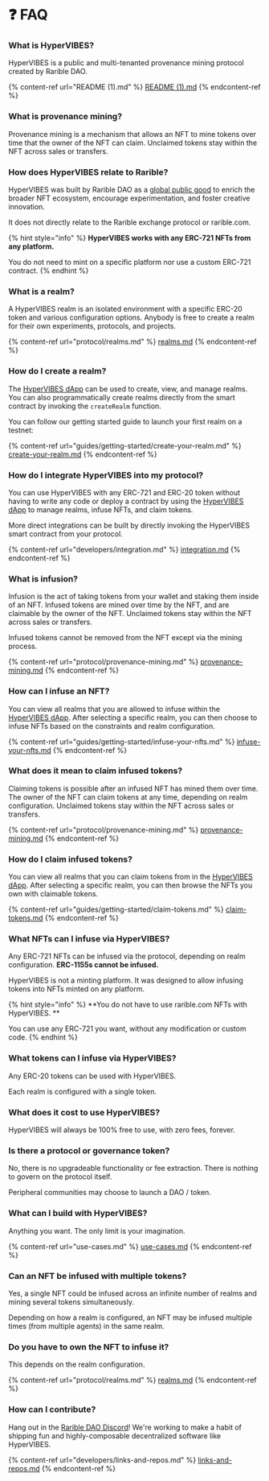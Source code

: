 # ❓ FAQ

### What is HyperVIBES?

HyperVIBES is a public and multi-tenanted provenance mining protocol created by Rarible DAO.

{% content-ref url="README (1).md" %}
[README (1).md](<README (1).md>)
{% endcontent-ref %}

### What is provenance mining?

Provenance mining is a mechanism that allows an NFT to mine tokens over time that the owner of the NFT can claim. Unclaimed tokens stay within the NFT across sales or transfers.

### How does HyperVIBES relate to Rarible?

HyperVIBES was built by Rarible DAO as a [global public good](https://newsletter.banklesshq.com/p/global-public-goods-and-the-protocol) to enrich the broader NFT ecosystem, encourage experimentation, and foster creative innovation.

It does not directly relate to the Rarible exchange protocol or rarible.com.

{% hint style="info" %}
**HyperVIBES works with any ERC-721 NFTs from any platform.**

You do not need to mint on a specific platform nor use a custom ERC-721 contract.
{% endhint %}

### What is a realm?

A HyperVIBES realm is an isolated environment with a specific ERC-20 token and various configuration options. Anybody is free to create a realm for their own experiments, protocols, and projects.

{% content-ref url="protocol/realms.md" %}
[realms.md](protocol/realms.md)
{% endcontent-ref %}

### How do I create a realm?

The [HyperVIBES dApp](https://app.hypervibes.xyz) can be used to create, view, and manage realms. You can also programmatically create realms directly from the smart contract by invoking the `createRealm` function.

You can follow our getting started guide to launch your first realm on a testnet:

{% content-ref url="guides/getting-started/create-your-realm.md" %}
[create-your-realm.md](guides/getting-started/create-your-realm.md)
{% endcontent-ref %}

### How do I integrate HyperVIBES into my protocol?

You can use HyperVIBES with any ERC-721 and ERC-20 token without having to write any code or deploy a contract by using the [HyperVIBES dApp](https://app.hypervibes.xyz) to manage realms, infuse NFTs, and claim tokens.

More direct integrations can be built by directly invoking the HyperVIBES smart contract from your protocol.

{% content-ref url="developers/integration.md" %}
[integration.md](developers/integration.md)
{% endcontent-ref %}

### What is infusion?

Infusion is the act of taking tokens from your wallet and staking them inside of an NFT. Infused tokens are mined over time by the NFT, and are claimable by the owner of the NFT. Unclaimed tokens stay within the NFT across sales or transfers.

Infused tokens cannot be removed from the NFT except via the mining process.

{% content-ref url="protocol/provenance-mining.md" %}
[provenance-mining.md](protocol/provenance-mining.md)
{% endcontent-ref %}

### How can I infuse an NFT?

You can view all realms that you are allowed to infuse within the [HyperVIBES dApp](https://app.hypervibes.xyz). After selecting a specific realm, you can then choose to infuse NFTs based on the constraints and realm configuration.

{% content-ref url="guides/getting-started/infuse-your-nfts.md" %}
[infuse-your-nfts.md](guides/getting-started/infuse-your-nfts.md)
{% endcontent-ref %}

### What does it mean to claim infused tokens?

Claiming tokens is possible after an infused NFT has mined them over time. The owner of the NFT can claim tokens at any time, depending on realm configuration. Unclaimed tokens stay within the NFT across sales or transfers.

{% content-ref url="protocol/provenance-mining.md" %}
[provenance-mining.md](protocol/provenance-mining.md)
{% endcontent-ref %}

### How do I claim infused tokens?

You can view all realms that you can claim tokens from in the [HyperVIBES dApp](https://app.hypervibes.xyz). After selecting a specific realm, you can then browse the NFTs you own with claimable tokens.

{% content-ref url="guides/getting-started/claim-tokens.md" %}
[claim-tokens.md](guides/getting-started/claim-tokens.md)
{% endcontent-ref %}

### What NFTs can I infuse via HyperVIBES?

Any ERC-721 NFTs can be infused via the protocol, depending on realm configuration. **ERC-1155s cannot be infused.**

HyperVIBES is not a minting platform. It was designed to allow infusing tokens into NFTs minted on any platform.

{% hint style="info" %}
**You do not have to use rarible.com NFTs with HyperVIBES. **

You can use any ERC-721 you want, without any modification or custom code.
{% endhint %}

### What tokens can I infuse via HyperVIBES?

Any ERC-20 tokens can be used with HyperVIBES.&#x20;

Each realm is configured with a single token.

### What does it cost to use HyperVIBES?

HyperVIBES will always be 100% free to use, with zero fees, forever.

### Is there a protocol or governance token?

No, there is no upgradeable functionality or fee extraction. There is nothing to govern on the protocol itself.

Peripheral communities may choose to launch a DAO / token.

### What can I build with HyperVIBES?

Anything you want. The only limit is your imagination.

{% content-ref url="use-cases.md" %}
[use-cases.md](use-cases.md)
{% endcontent-ref %}

### Can an NFT be infused with multiple tokens?

Yes, a single NFT could be infused across an infinite number of realms and mining several tokens simultaneously.

Depending on how a realm is configured, an NFT may be infused multiple times (from multiple agents) in the same realm.

### Do you have to own the NFT to infuse it?

This depends on the realm configuration.

{% content-ref url="protocol/realms.md" %}
[realms.md](protocol/realms.md)
{% endcontent-ref %}

### How can I contribute?

Hang out in the [Rarible DAO Discord](https://discord.gg/ZtZqH7nfgG)! We're working to make a habit of shipping fun and highly-composable decentralized software like HyperVIBES.

{% content-ref url="developers/links-and-repos.md" %}
[links-and-repos.md](developers/links-and-repos.md)
{% endcontent-ref %}
